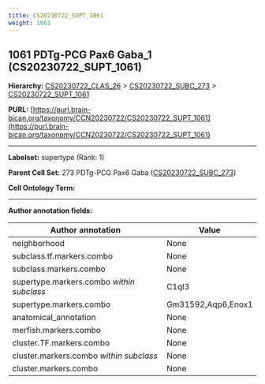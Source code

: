 ```yaml
---
title: CS20230722_SUPT_1061
weight: 1061
---
```

## 1061 PDTg-PCG Pax6 Gaba_1 (CS20230722_SUPT_1061)
<b>Hierarchy: </b>
[CS20230722_CLAS_26](../CS20230722_CLAS_26) >
[CS20230722_SUBC_273](../CS20230722_SUBC_273) >
[CS20230722_SUPT_1061](../CS20230722_SUPT_1061)

**PURL:** [https://purl.brain-bican.org/taxonomy/CCN20230722/CS20230722_SUPT_1061](https://purl.brain-bican.org/taxonomy/CCN20230722/CS20230722_SUPT_1061)

---


**Labelset:** supertype (Rank: 1)

**Parent Cell Set:** 273 PDTg-PCG Pax6 Gaba ([CS20230722_SUBC_273](../CS20230722_SUBC_273))



**Cell Ontology Term:** 

[MARKER GENES.]: #


---

[TRANSFERRED ANNOTATIONS.]: #


[AUTHOR ANNOTATION FIELDS.]: #


**Author annotation fields:**

| Author annotation | Value |
|-------------------|-------|
|neighborhood|None|
|subclass.tf.markers.combo|None|
|subclass.markers.combo|None|
|supertype.markers.combo _within subclass_|C1ql3|
|supertype.markers.combo|Gm31592,Aqp6,Enox1|
|anatomical_annotation|None|
|merfish.markers.combo|None|
|cluster.TF.markers.combo|None|
|cluster.markers.combo _within subclass_|None|
|cluster.markers.combo|None|
